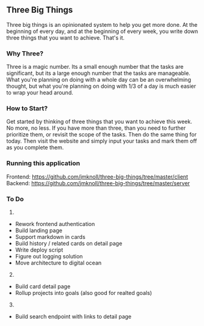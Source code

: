 ## Three Big Things

Three big things is an opinionated system to help you get more done. At the beginning of every day, and at the beginning of every week, you write down three things that you want to achieve. That's it.

### Why Three?

Three is a magic number. Its a small enough number that the tasks are significant, but its a large enough number that the tasks are manageable. What you're planning on doing with a whole day can be an overwhelming thought, but what you're planning on doing with 1/3 of a day is much easier to wrap your head around.

### How to Start?

Get started by thinking of three things that you want to achieve this week. No more, no less. If you have more than three, than you need to further prioritize them, or revisit the scope of the tasks. Then do the same thing for today. Then visit the website and simply input your tasks and mark them off as you complete them.

### Running this application

Frontend: https://github.com/jmknoll/three-big-things/tree/master/client
Backend: https://github.com/jmknoll/three-big-things/tree/master/server

### To Do

1.

- Rework frontend authentication
- Build landing page
- Support markdown in cards
- Build history / related cards on detail page
- Write deploy script
- Figure out logging solution
- Move architecture to digital ocean

2.

- Build card detail page
- Rollup projects into goals (also good for realted goals)

3.

- Build search endpoint with links to detail page
